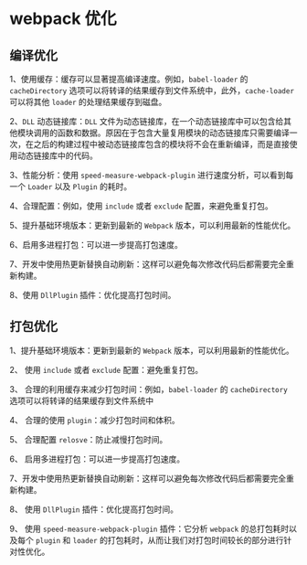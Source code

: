 # webpack 优化

## 编译优化

1、使用缓存：缓存可以显著提高编译速度。例如，`babel-loader` 的 `cacheDirectory` 选项可以将转译的结果缓存到文件系统中，此外，`cache-loader` 可以将其他 `loader` 的处理结果缓存到磁盘。

2、`DLL` 动态链接库：`DLL` 文件为动态链接库，在一个动态链接库中可以包含给其他模块调用的函数和数据。原因在于包含大量复用模块的动态链接库只需要编译一次，在之后的构建过程中被动态链接库包含的模块将不会在重新编译，而是直接使用动态链接库中的代码。

3、性能分析：使用 `speed-measure-webpack-plugin` 进行速度分析，可以看到每一个 `Loader` 以及 `Plugin` 的耗时。

4、合理配置：例如，使用 `include` 或者 `exclude` 配置，来避免重复打包。

5、提升基础环境版本：更新到最新的 `Webpack` 版本，可以利用最新的性能优化。

6、启用多进程打包：可以进一步提高打包速度。

7、开发中使用热更新替换自动刷新：这样可以避免每次修改代码后都需要完全重新构建。

8、使用 `DllPlugin` 插件：优化提高打包时间。

## 打包优化

1、提升基础环境版本：更新到最新的 `Webpack` 版本，可以利用最新的性能优化。

2、 使用 `include` 或者 `exclude` 配置：避免重复打包。

3、 合理的利用缓存来减少打包时间：例如，`babel-loader` 的 `cacheDirectory` 选项可以将转译的结果缓存到文件系统中

4、 合理的使用 `plugin`：减少打包时间和体积。

5、 合理配置 `relosve`：防止减慢打包时间。

6、 启用多进程打包：可以进一步提高打包速度。

7、开发中使用热更新替换自动刷新：这样可以避免每次修改代码后都需要完全重新构建。

8、 使用 `DllPlugin` 插件：优化提高打包时间。

9、 使用 `speed-measure-webpack-plugin` 插件：它分析 `webpack` 的总打包耗时以及每个 `plugin` 和 `loader` 的打包耗时，从而让我们对打包时间较长的部分进行针对性优化。
